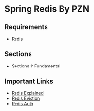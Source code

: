 # Spring Redis By PZN

## Requirements

- Redis

## Sections

- Sections 1: Fundamental

## Important Links

- [Redis Explained](https://architecturenotes.co/redis/)
- [Redis Eviction](https://redis.io/docs/latest/develop/reference/eviction/)
- [Redis Auth](https://redis.io/docs/latest/commands/auth/)
